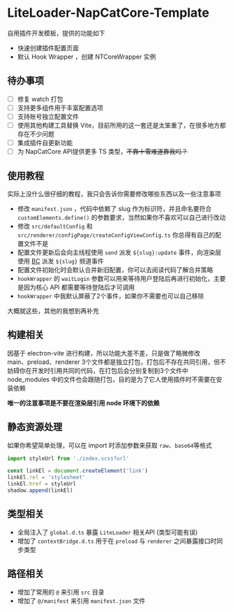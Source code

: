 # LiteLoader-NapCatCore-Template

自用插件开发模板，提供的功能如下

- 快速创建插件配置页面
- 默认 Hook Wrapper ，创建 NTCoreWrapper 实例

## 待办事项

- [ ] 修复 watch 打包
- [ ] 支持更多组件用于丰富配置选项
- [ ] 支持账号独立配置文件
- [ ] 使用其他构建工具替换 Vite，目前所用的这一套还是太笨重了，在很多地方都存在不少问题
- [ ] 集成插件自更新功能
- [ ] 为 NapCatCore API提供更多 TS 类型，~~不靠十雪难道靠我吗？~~

## 使用教程

实际上没什么很仔细的教程，我只会告诉你需要修改哪些东西以及一些注意事项

- 修改 `manifest.json` ，代码中依赖了 slug 作为标识符，并且命名要符合 `customElements.define()` 的参数要求，当然如果你不喜欢可以自己进行改动
- 修改 `src/defaultConfig` 和 `src/renderer/configPage/createConfigViewConfig.ts` 你总得有自己的配置文件不是
- 配置文件更新后会向主线程使用 `send` 派发 `${slug}:update` 事件，向渲染层使用 [BC](https://developer.mozilla.org/zh-CN/docs/Web/API/BroadcastChannel) 派发 `${slug}` 频道事件
- 配置文件初始化时会默认合并新旧配置，你可以去阅读代码了解合并策略
- `hookWrapper` 的 `waitLogin` 参数可以用来等待用户登陆后再进行初始化，主要是因为核心 API 都需要等待登陆后才可调用
- `hookWrapper` 中我默认屏蔽了2个事件，如果你不需要也可以自己移除

大概就这些，其他的我想到再补充

## 构建相关

因基于 electron-vite 进行构建，所以功能大差不差，只是做了略微修改  
main、preload、renderer 3个文件都是独立打包，打包后不存在共同引用，但不妨碍你在开发时引用共同的代码，在打包后会分别复制到3个文件中  
node_modules 中的文件也会跟随打包，目的是为了它人使用插件时不需要在安装依赖

**唯一的注意事项是不要在渲染层引用 node 环境下的依赖**

## 静态资源处理

如果你希望简单处理，可以在 import 时添加参数来获取 `raw`、`base64`等格式

```ts
import styleUrl from './index.scss?url'

const linkEl = document.createElement('link')
linkEl.rel = 'stylesheet'
linkEl.href = styleUrl
shadow.append(linkEl)
```

## 类型相关

- 全局注入了 `global.d.ts` 暴露 `LiteLoader` 相关API (类型可能有误)
- 增加了 `contextBridge.d.ts` 用于在 `preload` 与 `renderer` 之间暴露接口时同步类型

## 路径相关

- 增加了常用的 `@` 来引用 `src` 目录
- 增加了 `@/manifest` 来引用 `manifest.json` 文件
